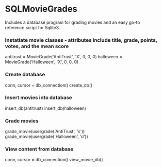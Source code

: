 # SQLMovieGrades
Includes a database program for grading movies and an easy go-to reference script for Sqlite3.

### Instatiate movie classes - attributes include title, grade, points, votes, and the mean score
antitrust = MovieGrade('AntiTrust', 'X', 0, 0, 0)
halloween = MovieGrade('Halloween', 'X', 0, 0, 0)

### Create database 
conn, cursor = db_connection()
create_db()

### Insert movies into database
insert_db(antitrust)
insert_db(halloween)

### Grade movies
grade_movie(usergrade('AntiTrust', 's'))
grade_movie(usergrade('Halloween', 'd'))

### View content from database
conn, cursor = db_connection()
view_movie_db()
